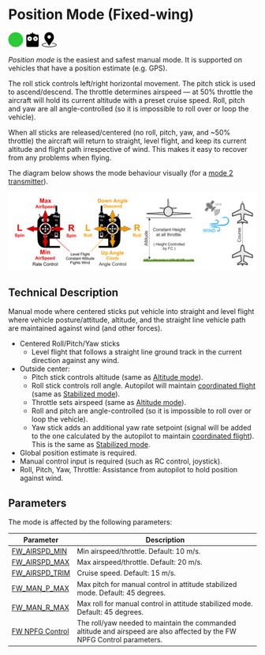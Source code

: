 # Position Mode (Fixed-wing)

<img src="../../assets/site/difficulty_easy.png" title="Easy to fly" width="30px" />&nbsp;<img src="../../assets/site/remote_control.svg" title="Manual/Remote control required" width="30px" />&nbsp;<img src="../../assets/site/position_fixed.svg" title="Position fix required (e.g. GPS)" width="30px" />

_Position mode_ is the easiest and safest manual mode. It is supported on vehicles that have a position estimate (e.g. GPS).

The roll stick controls left/right horizontal movement. The pitch stick is used to ascend/descend. The throttle determines airspeed — at 50% throttle the aircraft will hold its current altitude with a preset cruise speed. Roll, pitch and yaw are all angle-controlled (so it is impossible to roll over or loop the vehicle).

When all sticks are released/centered (no roll, pitch, yaw, and ~50% throttle) the aircraft will return to straight, level flight, and keep its current altitude and flight path irrespective of wind. This makes it easy to recover from any problems when flying.

The diagram below shows the mode behaviour visually (for a [mode 2 transmitter](../getting_started/rc_transmitter_receiver.md#transmitter_modes)).

![FW Position Mode](../../assets/flight_modes/position_fw.png)

## Technical Description

Manual mode where centered sticks put vehicle into straight and level flight where vehicle posture/attitude, altitude, and the straight line vehicle path are maintained against wind (and other forces).

- Centered Roll/Pitch/Yaw sticks
  - Level flight that follows a straight line ground track in the current direction against any wind.
- Outside center:
  - Pitch stick controls altitude (same as [Altitude mode](../flight_modes_fw/altitude.md)).
  - Roll stick controls roll angle. Autopilot will maintain [coordinated flight](https://en.wikipedia.org/wiki/Coordinated_flight) (same as [Stabilized mode](../flight_modes_fw/stabilized.md)).
  - Throttle sets airspeed (same as [Altitude mode](../flight_modes_fw/altitude.md)).
  - Roll and pitch are angle-controlled (so it is impossible to roll over or loop the vehicle).
  - Yaw stick adds an additional yaw rate setpoint (signal will be added to the one calculated by the autopilot to maintain [coordinated flight](https://en.wikipedia.org/wiki/Coordinated_flight)). This is the same as [Stabilized mode](../flight_modes_fw/stabilized.md).
- Global position estimate is required.
- Manual control input is required (such as RC control, joystick).
- Roll, Pitch, Yaw, Throttle: Assistance from autopilot to hold position against wind.

## Parameters

The mode is affected by the following parameters:

| Parameter                                                                                             | Description                                                                                                              |
| ----------------------------------------------------------------------------------------------------- | ------------------------------------------------------------------------------------------------------------------------ |
| <a id="FW_AIRSPD_MIN"></a>[FW_AIRSPD_MIN](../advanced_config/parameter_reference.md#FW_AIRSPD_MIN)   | Min airspeed/throttle. Default: 10 m/s.                                                                                  |
| <a id="FW_AIRSPD_MAX"></a>[FW_AIRSPD_MAX](../advanced_config/parameter_reference.md#FW_AIRSPD_MAX)   | Max airspeed/throttle. Default: 20 m/s.                                                                                  |
| <a id="FW_AIRSPD_TRIM"></a>[FW_AIRSPD_TRIM](../advanced_config/parameter_reference.md#FW_AIRSPD_TRIM) | Cruise speed. Default: 15 m/s.                                                                                           |
| <a id="FW_MAN_P_MAX"></a>[FW_MAN_P_MAX](../advanced_config/parameter_reference.md#FW_MAN_P_MAX)     | Max pitch for manual control in attitude stabilized mode. Default: 45 degrees.                                           |
| <a id="FW_MAN_R_MAX"></a>[FW_MAN_R_MAX](../advanced_config/parameter_reference.md#FW_MAN_R_MAX)     | Max roll for manual control in attitude stabilized mode. Default: 45 degrees.                                            |
| <a id="FW_NPFG_CONTROL"></a>[FW NPFG Control](../advanced_config/parameter_reference.md#fw-npfg-control) | The roll/yaw needed to maintain the commanded altitude and airspeed are also affected by the FW NPFG Control parameters. |